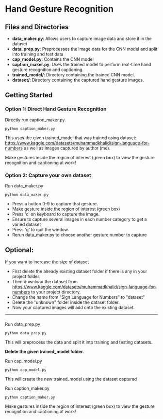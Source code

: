 # Hand Gesture Recognition

## Files and Directories
- **data_maker.py**: Allows users to capture image data and store it in the dataset
- **data_prep.py**: Preprocesses the image data for the CNN model and split into training and test data
- **cap_model.py**: Contains the CNN model
- **caption_maker.py**: Uses the trained model to perform real-time hand gesture recognition and captioning.
- **trained_model/**: Directory containing the trained CNN model.
- **dataset/**: Directory containing the captured hand gesture images.

## Getting Started
### Option 1: Direct Hand Gesture Recognition

Directly run caption_maker.py.
    
    python caption_maker.py

This uses the given trained_model that was trained using dataset: https://www.kaggle.com/datasets/muhammadkhalid/sign-language-for-numbers
as well as images captured by author (me). 

Make gestures inside the region of interest (green box) to view the gesture recognition and captioning at work!

### Option 2: Capture your own dataset

Run data_maker.py
    
    python data_maker.py

- Press a button 0-9 to capture that gesture.
- Make gesture inside the region of interest (green box)
- Press 'c' on keyboard to capture the image. 
- Ensure to capture several images in each number category to get a varied dataset
- Press 'q' to quit the window.
- Rerun data_maker.py to choose another gesture number to capture

###
Optional:
-----
If you want to increase the size of dataset 
- First delete the already existing dataset folder if there is any in your project folder. 
- Then download the dataset from https://www.kaggle.com/datasets/muhammadkhalid/sign-language-for-numbers to your project directory. 
- Change the name from "Sign Language for Numbers" to "dataset"
- Delete the "unknown" folder inside the dataset folder. 
- Now your captured images will add onto the existing dataset.
-----

###

Run data_prep.py

    python data_prep.py

This will preprocess the data and split it into training and testing datasets.

**Delete the given trained_model folder.**

Run cap_model.py

    python cap_model.py

This will create the new trained_model using the dataset captured

Run caption_maker.py

    python caption_maker.py

Make gestures inside the region of interest (green box) to view the gesture recognition and captioning at work!
